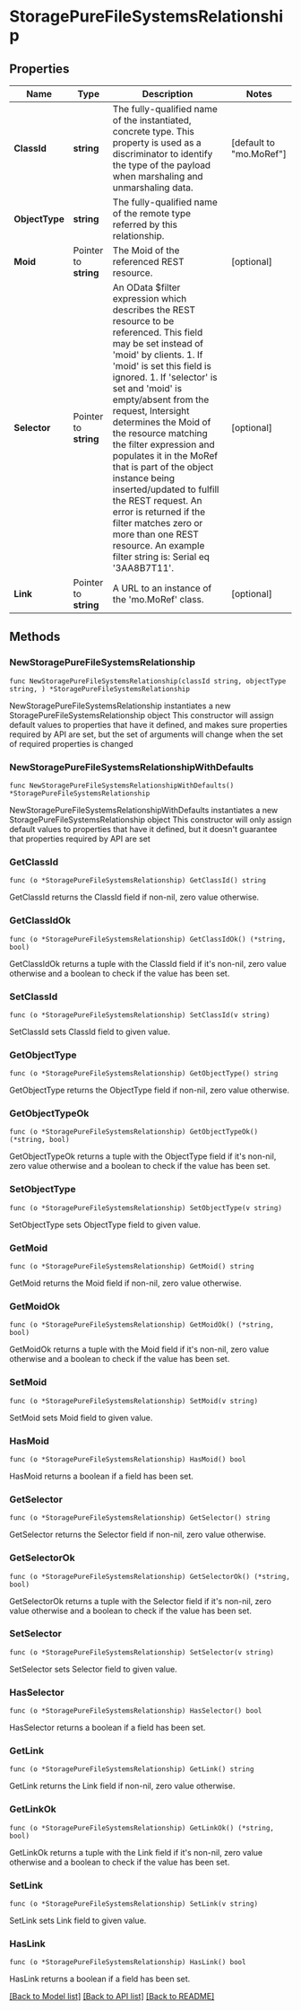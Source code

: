 # StoragePureFileSystemsRelationship

## Properties

Name | Type | Description | Notes
------------ | ------------- | ------------- | -------------
**ClassId** | **string** | The fully-qualified name of the instantiated, concrete type. This property is used as a discriminator to identify the type of the payload when marshaling and unmarshaling data. | [default to "mo.MoRef"]
**ObjectType** | **string** | The fully-qualified name of the remote type referred by this relationship. | 
**Moid** | Pointer to **string** | The Moid of the referenced REST resource. | [optional] 
**Selector** | Pointer to **string** | An OData $filter expression which describes the REST resource to be referenced. This field may be set instead of &#39;moid&#39; by clients. 1. If &#39;moid&#39; is set this field is ignored. 1. If &#39;selector&#39; is set and &#39;moid&#39; is empty/absent from the request, Intersight determines the Moid of the resource matching the filter expression and populates it in the MoRef that is part of the object instance being inserted/updated to fulfill the REST request. An error is returned if the filter matches zero or more than one REST resource. An example filter string is: Serial eq &#39;3AA8B7T11&#39;. | [optional] 
**Link** | Pointer to **string** | A URL to an instance of the &#39;mo.MoRef&#39; class. | [optional] 

## Methods

### NewStoragePureFileSystemsRelationship

`func NewStoragePureFileSystemsRelationship(classId string, objectType string, ) *StoragePureFileSystemsRelationship`

NewStoragePureFileSystemsRelationship instantiates a new StoragePureFileSystemsRelationship object
This constructor will assign default values to properties that have it defined,
and makes sure properties required by API are set, but the set of arguments
will change when the set of required properties is changed

### NewStoragePureFileSystemsRelationshipWithDefaults

`func NewStoragePureFileSystemsRelationshipWithDefaults() *StoragePureFileSystemsRelationship`

NewStoragePureFileSystemsRelationshipWithDefaults instantiates a new StoragePureFileSystemsRelationship object
This constructor will only assign default values to properties that have it defined,
but it doesn't guarantee that properties required by API are set

### GetClassId

`func (o *StoragePureFileSystemsRelationship) GetClassId() string`

GetClassId returns the ClassId field if non-nil, zero value otherwise.

### GetClassIdOk

`func (o *StoragePureFileSystemsRelationship) GetClassIdOk() (*string, bool)`

GetClassIdOk returns a tuple with the ClassId field if it's non-nil, zero value otherwise
and a boolean to check if the value has been set.

### SetClassId

`func (o *StoragePureFileSystemsRelationship) SetClassId(v string)`

SetClassId sets ClassId field to given value.


### GetObjectType

`func (o *StoragePureFileSystemsRelationship) GetObjectType() string`

GetObjectType returns the ObjectType field if non-nil, zero value otherwise.

### GetObjectTypeOk

`func (o *StoragePureFileSystemsRelationship) GetObjectTypeOk() (*string, bool)`

GetObjectTypeOk returns a tuple with the ObjectType field if it's non-nil, zero value otherwise
and a boolean to check if the value has been set.

### SetObjectType

`func (o *StoragePureFileSystemsRelationship) SetObjectType(v string)`

SetObjectType sets ObjectType field to given value.


### GetMoid

`func (o *StoragePureFileSystemsRelationship) GetMoid() string`

GetMoid returns the Moid field if non-nil, zero value otherwise.

### GetMoidOk

`func (o *StoragePureFileSystemsRelationship) GetMoidOk() (*string, bool)`

GetMoidOk returns a tuple with the Moid field if it's non-nil, zero value otherwise
and a boolean to check if the value has been set.

### SetMoid

`func (o *StoragePureFileSystemsRelationship) SetMoid(v string)`

SetMoid sets Moid field to given value.

### HasMoid

`func (o *StoragePureFileSystemsRelationship) HasMoid() bool`

HasMoid returns a boolean if a field has been set.

### GetSelector

`func (o *StoragePureFileSystemsRelationship) GetSelector() string`

GetSelector returns the Selector field if non-nil, zero value otherwise.

### GetSelectorOk

`func (o *StoragePureFileSystemsRelationship) GetSelectorOk() (*string, bool)`

GetSelectorOk returns a tuple with the Selector field if it's non-nil, zero value otherwise
and a boolean to check if the value has been set.

### SetSelector

`func (o *StoragePureFileSystemsRelationship) SetSelector(v string)`

SetSelector sets Selector field to given value.

### HasSelector

`func (o *StoragePureFileSystemsRelationship) HasSelector() bool`

HasSelector returns a boolean if a field has been set.

### GetLink

`func (o *StoragePureFileSystemsRelationship) GetLink() string`

GetLink returns the Link field if non-nil, zero value otherwise.

### GetLinkOk

`func (o *StoragePureFileSystemsRelationship) GetLinkOk() (*string, bool)`

GetLinkOk returns a tuple with the Link field if it's non-nil, zero value otherwise
and a boolean to check if the value has been set.

### SetLink

`func (o *StoragePureFileSystemsRelationship) SetLink(v string)`

SetLink sets Link field to given value.

### HasLink

`func (o *StoragePureFileSystemsRelationship) HasLink() bool`

HasLink returns a boolean if a field has been set.


[[Back to Model list]](../README.md#documentation-for-models) [[Back to API list]](../README.md#documentation-for-api-endpoints) [[Back to README]](../README.md)


